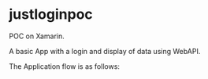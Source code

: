 # justloginpoc

POC on Xamarin.

A basic App with a login and display of data using WebAPI.

The Application flow is as follows:

